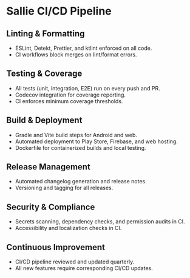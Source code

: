 # Sallie CI/CD Pipeline

## Linting & Formatting
- ESLint, Detekt, Prettier, and ktlint enforced on all code.
- CI workflows block merges on lint/format errors.

## Testing & Coverage
- All tests (unit, integration, E2E) run on every push and PR.
- Codecov integration for coverage reporting.
- CI enforces minimum coverage thresholds.

## Build & Deployment
- Gradle and Vite build steps for Android and web.
- Automated deployment to Play Store, Firebase, and web hosting.
- Dockerfile for containerized builds and local testing.

## Release Management
- Automated changelog generation and release notes.
- Versioning and tagging for all releases.

## Security & Compliance
- Secrets scanning, dependency checks, and permission audits in CI.
- Accessibility and localization checks in CI.

## Continuous Improvement
- CI/CD pipeline reviewed and updated quarterly.
- All new features require corresponding CI/CD updates.
